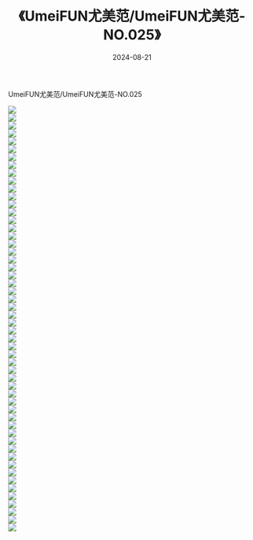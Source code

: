 ﻿---
layout: post
title:  《UmeiFUN尤美范/UmeiFUN尤美范-NO.025》
date:   2024-08-21
img: http://pic.660000.xyz/1:/网络美图/2021/UmeiFUN尤美范/UmeiFUN尤美范-NO.025/000.jpg
categories: [美女, 清纯, 唯美]
---

UmeiFUN尤美范/UmeiFUN尤美范-NO.025

 ![](http://pic.660000.xyz/1:/网络美图/2021/UmeiFUN尤美范/UmeiFUN尤美范-NO.025/001.jpg) <br>![](http://pic.660000.xyz/1:/网络美图/2021/UmeiFUN尤美范/UmeiFUN尤美范-NO.025/002.jpg) <br>![](http://pic.660000.xyz/1:/网络美图/2021/UmeiFUN尤美范/UmeiFUN尤美范-NO.025/003.jpg) <br>![](http://pic.660000.xyz/1:/网络美图/2021/UmeiFUN尤美范/UmeiFUN尤美范-NO.025/004.jpg) <br>![](http://pic.660000.xyz/1:/网络美图/2021/UmeiFUN尤美范/UmeiFUN尤美范-NO.025/005.jpg) <br>![](http://pic.660000.xyz/1:/网络美图/2021/UmeiFUN尤美范/UmeiFUN尤美范-NO.025/006.jpg) <br>![](http://pic.660000.xyz/1:/网络美图/2021/UmeiFUN尤美范/UmeiFUN尤美范-NO.025/007.jpg) <br>![](http://pic.660000.xyz/1:/网络美图/2021/UmeiFUN尤美范/UmeiFUN尤美范-NO.025/008.jpg) <br>![](http://pic.660000.xyz/1:/网络美图/2021/UmeiFUN尤美范/UmeiFUN尤美范-NO.025/009.jpg) <br>![](http://pic.660000.xyz/1:/网络美图/2021/UmeiFUN尤美范/UmeiFUN尤美范-NO.025/010.jpg) <br>![](http://pic.660000.xyz/1:/网络美图/2021/UmeiFUN尤美范/UmeiFUN尤美范-NO.025/011.jpg) <br>![](http://pic.660000.xyz/1:/网络美图/2021/UmeiFUN尤美范/UmeiFUN尤美范-NO.025/012.jpg) <br>![](http://pic.660000.xyz/1:/网络美图/2021/UmeiFUN尤美范/UmeiFUN尤美范-NO.025/013.jpg) <br>![](http://pic.660000.xyz/1:/网络美图/2021/UmeiFUN尤美范/UmeiFUN尤美范-NO.025/014.jpg) <br>![](http://pic.660000.xyz/1:/网络美图/2021/UmeiFUN尤美范/UmeiFUN尤美范-NO.025/015.jpg) <br>![](http://pic.660000.xyz/1:/网络美图/2021/UmeiFUN尤美范/UmeiFUN尤美范-NO.025/016.jpg) <br>![](http://pic.660000.xyz/1:/网络美图/2021/UmeiFUN尤美范/UmeiFUN尤美范-NO.025/017.jpg) <br>![](http://pic.660000.xyz/1:/网络美图/2021/UmeiFUN尤美范/UmeiFUN尤美范-NO.025/018.jpg) <br>![](http://pic.660000.xyz/1:/网络美图/2021/UmeiFUN尤美范/UmeiFUN尤美范-NO.025/019.jpg) <br>![](http://pic.660000.xyz/1:/网络美图/2021/UmeiFUN尤美范/UmeiFUN尤美范-NO.025/020.jpg) <br>![](http://pic.660000.xyz/1:/网络美图/2021/UmeiFUN尤美范/UmeiFUN尤美范-NO.025/021.jpg) <br>![](http://pic.660000.xyz/1:/网络美图/2021/UmeiFUN尤美范/UmeiFUN尤美范-NO.025/022.jpg) <br>![](http://pic.660000.xyz/1:/网络美图/2021/UmeiFUN尤美范/UmeiFUN尤美范-NO.025/023.jpg) <br>![](http://pic.660000.xyz/1:/网络美图/2021/UmeiFUN尤美范/UmeiFUN尤美范-NO.025/024.jpg) <br>![](http://pic.660000.xyz/1:/网络美图/2021/UmeiFUN尤美范/UmeiFUN尤美范-NO.025/025.jpg) <br>![](http://pic.660000.xyz/1:/网络美图/2021/UmeiFUN尤美范/UmeiFUN尤美范-NO.025/026.jpg) <br>![](http://pic.660000.xyz/1:/网络美图/2021/UmeiFUN尤美范/UmeiFUN尤美范-NO.025/027.jpg) <br>![](http://pic.660000.xyz/1:/网络美图/2021/UmeiFUN尤美范/UmeiFUN尤美范-NO.025/028.jpg) <br>![](http://pic.660000.xyz/1:/网络美图/2021/UmeiFUN尤美范/UmeiFUN尤美范-NO.025/029.jpg) <br>![](http://pic.660000.xyz/1:/网络美图/2021/UmeiFUN尤美范/UmeiFUN尤美范-NO.025/030.jpg) <br>![](http://pic.660000.xyz/1:/网络美图/2021/UmeiFUN尤美范/UmeiFUN尤美范-NO.025/031.jpg) <br>![](http://pic.660000.xyz/1:/网络美图/2021/UmeiFUN尤美范/UmeiFUN尤美范-NO.025/032.jpg) <br>![](http://pic.660000.xyz/1:/网络美图/2021/UmeiFUN尤美范/UmeiFUN尤美范-NO.025/033.jpg) <br>![](http://pic.660000.xyz/1:/网络美图/2021/UmeiFUN尤美范/UmeiFUN尤美范-NO.025/034.jpg) <br>![](http://pic.660000.xyz/1:/网络美图/2021/UmeiFUN尤美范/UmeiFUN尤美范-NO.025/035.jpg) <br>![](http://pic.660000.xyz/1:/网络美图/2021/UmeiFUN尤美范/UmeiFUN尤美范-NO.025/036.jpg) <br>![](http://pic.660000.xyz/1:/网络美图/2021/UmeiFUN尤美范/UmeiFUN尤美范-NO.025/037.jpg) <br>![](http://pic.660000.xyz/1:/网络美图/2021/UmeiFUN尤美范/UmeiFUN尤美范-NO.025/038.jpg) <br>![](http://pic.660000.xyz/1:/网络美图/2021/UmeiFUN尤美范/UmeiFUN尤美范-NO.025/039.jpg) <br>![](http://pic.660000.xyz/1:/网络美图/2021/UmeiFUN尤美范/UmeiFUN尤美范-NO.025/040.jpg) <br>![](http://pic.660000.xyz/1:/网络美图/2021/UmeiFUN尤美范/UmeiFUN尤美范-NO.025/041.jpg) <br>![](http://pic.660000.xyz/1:/网络美图/2021/UmeiFUN尤美范/UmeiFUN尤美范-NO.025/042.jpg) <br>![](http://pic.660000.xyz/1:/网络美图/2021/UmeiFUN尤美范/UmeiFUN尤美范-NO.025/043.jpg) <br>![](http://pic.660000.xyz/1:/网络美图/2021/UmeiFUN尤美范/UmeiFUN尤美范-NO.025/044.jpg) <br>![](http://pic.660000.xyz/1:/网络美图/2021/UmeiFUN尤美范/UmeiFUN尤美范-NO.025/045.jpg) <br>![](http://pic.660000.xyz/1:/网络美图/2021/UmeiFUN尤美范/UmeiFUN尤美范-NO.025/046.jpg) <br>![](http://pic.660000.xyz/1:/网络美图/2021/UmeiFUN尤美范/UmeiFUN尤美范-NO.025/047.jpg) <br>![](http://pic.660000.xyz/1:/网络美图/2021/UmeiFUN尤美范/UmeiFUN尤美范-NO.025/048.jpg) <br>![](http://pic.660000.xyz/1:/网络美图/2021/UmeiFUN尤美范/UmeiFUN尤美范-NO.025/049.jpg) <br>![](http://pic.660000.xyz/1:/网络美图/2021/UmeiFUN尤美范/UmeiFUN尤美范-NO.025/050.jpg) <br>![](http://pic.660000.xyz/1:/网络美图/2021/UmeiFUN尤美范/UmeiFUN尤美范-NO.025/051.jpg) <br>![](http://pic.660000.xyz/1:/网络美图/2021/UmeiFUN尤美范/UmeiFUN尤美范-NO.025/052.jpg) <br>![](http://pic.660000.xyz/1:/网络美图/2021/UmeiFUN尤美范/UmeiFUN尤美范-NO.025/053.jpg) <br>![](http://pic.660000.xyz/1:/网络美图/2021/UmeiFUN尤美范/UmeiFUN尤美范-NO.025/054.jpg) <br>